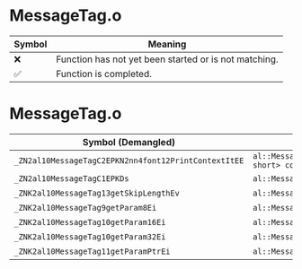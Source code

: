 # MessageTag.o
| Symbol | Meaning 
| ------------- | ------------- 
| :x: | Function has not yet been started or is not matching. 
| :white_check_mark: | Function is completed. 


# MessageTag.o
| Symbol (Demangled) | Symbol (Mangled) | Decompiled? |
| ------------- |  ------------- | ------------- |
| `_ZN2al10MessageTagC2EPKN2nn4font12PrintContextItEE` | `al::MessageTag::MessageTag(nn::font::PrintContext<unsigned short> const*)` | :white_check_mark: |
| `_ZN2al10MessageTagC1EPKDs` | `al::MessageTag::MessageTag(char16_t const*)` | :white_check_mark: |
| `_ZNK2al10MessageTag13getSkipLengthEv` | `al::MessageTag::getSkipLength(void)const` | :white_check_mark: |
| `_ZNK2al10MessageTag9getParam8Ei` | `al::MessageTag::getParam8(int)const` | :white_check_mark: |
| `_ZNK2al10MessageTag10getParam16Ei` | `al::MessageTag::getParam16(int)const` | :white_check_mark: |
| `_ZNK2al10MessageTag10getParam32Ei` | `al::MessageTag::getParam32(int)const` | :white_check_mark: |
| `_ZNK2al10MessageTag11getParamPtrEi` | `al::MessageTag::getParamPtr(int)const` | :white_check_mark: |
